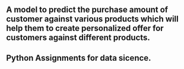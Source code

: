 ## A model to predict the purchase amount of customer against various products which will help them to create personalized offer for customers against different products.
## Python Assignments for data sicence.
